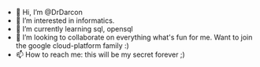 - 👋 Hi, I’m @DrDarcon
- 👀 I’m interested in informatics.
- 🌱 I’m currently learning sql, opensql
- 💞️ I’m looking to collaborate on everything what's fun for me. Want to join the google cloud-platform family :)
- 📫 How to reach me: this will be my secret forever ;)

<!---
DrDarcon/DrDarcon is a ✨ special ✨ repository because its `README.md` (this file) appears on your GitHub profile.
You can click the Preview link to take a look at your changes.
--->
